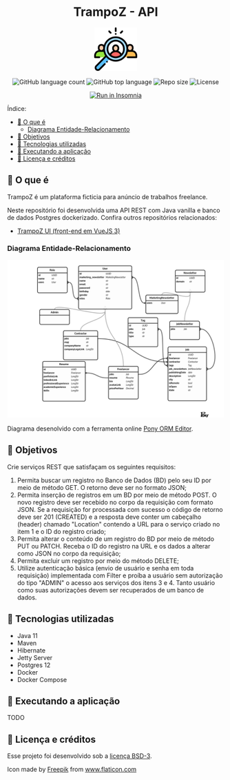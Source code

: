 <div align="center">
    <h1>TrampoZ - API</h1>
    <img alt="TrampoZ logo" src=".github/images/logo.svg"
    style="height: 20%; width: 20%;" />
</div>

<p align="center">
  <img alt="GitHub language count" src="https://img.shields.io/github/languages/count/mrocha98/trampoz-api?style=flat-square"/>

  <img alt="GitHub top language" src="https://img.shields.io/github/languages/top/mrocha98/trampoz-api?style=flat-square"/>

  <img alt="Repo size" src="https://img.shields.io/github/repo-size/mrocha98/trampoz-api?style=flat-square"/>

  <img alt="License" src="https://img.shields.io/github/license/mrocha98/trampoz-api?style=flat-square"/>
</p>

<div align="center">
  <a href="#" target="_blank"><img src="https://insomnia.rest/images/run.svg" alt="Run in Insomnia"/></a>
</div>

Índice:

- [🤔 O que é](#-o-que-é)
  - [Diagrama Entidade-Relacionamento](#diagrama-entidade-relacionamento)
- [🎯 Objetivos](#-objetivos)
- [🔬 Tecnologias utilizadas](#-tecnologias-utilizadas)
- [🚀 Executando a aplicação](#-executando-a-aplicação)
- [📝 Licença e créditos](#-licença-e-créditos)

## 🤔 O que é

TrampoZ é um plataforma ficticia para anúncio de trabalhos freelance.

Neste repositório foi desenvolvida uma API REST com Java vanilla e banco de dados Postgres dockerizado.
Confira outros repositórios relacionados:

- [TrampoZ UI (front-end em VueJS 3)](https://github.com/mrocha98/trampoz-ui)

### Diagrama Entidade-Relacionamento

![MER image](.github/images/er-diagram.jpg)

Diagrama desenolvido com a ferramenta online [Pony ORM Editor](https://editor.ponyorm.com/).

## 🎯 Objetivos

Crie serviços REST que satisfaçam os seguintes requisitos:

1. Permita buscar um registro no Banco de Dados (BD) pelo seu ID por meio de
método GET. O retorno deve ser no formato JSON;
2. Permita inserção de registros em um BD por meio de método POST. O novo
registro deve ser recebido no corpo da requisição com formato JSON. Se a
requisição for processada com sucesso o código de retorno deve ser 201
(CREATED) e a resposta deve conter um cabeçalho (header) chamado
"Location" contendo a URL para o serviço criado no item 1 e o ID do registro
criado;
3. Permita alterar o conteúdo de um registro do BD por meio de método PUT ou
PATCH. Receba o ID do registro na URL e os dados a alterar como JSON no
corpo da requisição;
4. Permita excluir um registro por meio do método DELETE;
5. Utilize autenticação básica (envio de usuário e senha em toda requisição)
implementada com Filter e proíba a usuário sem autorização do tipo "ADMIN"
o acesso aos serviços dos itens 3 e 4. Tanto usuário como suas autorizações
devem ser recuperados de um banco de dados.

## 🔬 Tecnologias utilizadas

- Java 11
- Maven
- Hibernate
- Jetty Server
- Postgres 12
- Docker
- Docker Compose

## 🚀 Executando a aplicação

TODO

## 📝 Licença e créditos

Esse projeto foi desenvolvido sob a [licença BSD-3](https://github.com/mrocha98/trampoz-api/blob/master/LICENSE).

Icon made by <a href="http://www.freepik.com/" title="Freepik">Freepik</a> from <a href="https://www.flaticon.com/" title="Flaticon"> www.flaticon.com</a>
